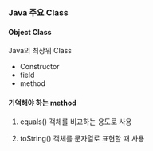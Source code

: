 ### Java 주요 Class

#### Object Class
Java의 최상위 Class
- Constructor
- field
- method

#### 기억해야 하는 method
1. equals()
객체를 비교하는 용도로 사용

2. toString()
객체를 문자열로 표현할 때 사용